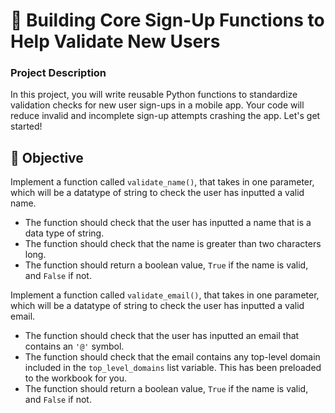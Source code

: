 ﻿# 🔑 Building Core Sign-Up Functions to Help Validate New Users

### Project Description
In this project, you will write reusable Python functions to standardize validation checks for new user sign-ups in a mobile app. Your code will reduce invalid and incomplete sign-up attempts crashing the app. Let's get started!

## 🎯 Objective

Implement a function called `validate_name()`, that takes in one parameter, which will be a datatype of string to check the user has inputted a valid name.

- The function should check that the user has inputted a name that is a data type of string.
- The function should check that the name is greater than two characters long.
- The function should return a boolean value, `True` if the name is valid, and `False` if not.

Implement a function called `validate_email()`, that takes in one parameter, which will be a datatype of string to check the user has inputted a valid email.

- The function should check that the user has inputted an email that contains an `'@'` symbol.
- The function should check that the email contains any top-level domain included in the `top_level_domains` list variable. This has been preloaded to the workbook for you.
- The function should return a boolean value, `True` if the name is valid, and `False` if not.